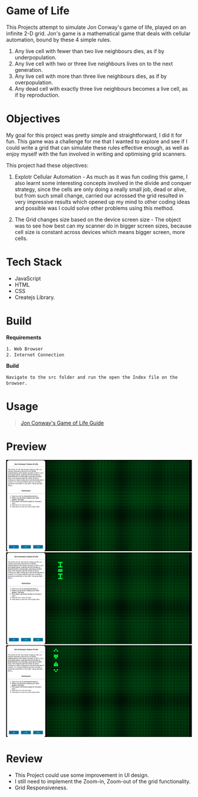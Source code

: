 # Game of Life

This Projects attempt to simulate Jon Conway's game of life, played on an infinite 2-D grid. Jon's game is a mathematical game that deals with cellular automation, bound by these 4 simple rules.

1. Any live cell with fewer than two live neighbours dies, as if by underpopulation.
2. Any live cell with two or three live neighbours lives on to the next generation.
3. Any live cell with more than three live neighbours dies, as if by overpopulation.
3. Any dead cell with exactly three live neighbours becomes a live cell, as if by reproduction.

# Objectives

My goal for this project was pretty simple and straightforward, I did it for fun. This game was a challenge for me that I wanted to explore and see if I could write a grid that can simulate these rules effective enough, as well as enjoy myself with the fun involved in writing and optimising grid scanners.

This project had these objectives:
1. Explotr Cellular Automation - As much as it was fun coding this game, I also learnt some interesting concepts involved in the divide and conquer strategy, since the cells are only doing a really small job, dead or alive, but from such small change, carried our acrossed the grid resulted in very impressive results which opened up my mind to other coding ideas and possible was I could solve other problems using this method.

2. The Grid changes size based on the device screen size - The object was to see how best can my scanner do in bigger screen sizes, because cell size is constant across devices which means bigger screen, more cells.


# Tech Stack 

- JavaScript 
- HTML
- CSS
- Createjs Library.

# Build

**Requirements**
    
    1. Web Browser
    2. Internet Connection

**Build**

    Navigate to the src folder and run the open the Index file on the browser.


# Usage

>[Jon Conway's Game of Life Guide](https://en.wikipedia.org/wiki/Conway%27s_Game_of_Life)


# Preview

![prev](empty.png)
![start](start.png)
![play1](play1.png)


# Review

* This Project could use some improvement in UI design.
* I still need to implement the Zoom-in, Zoom-out of the grid functionality.
* Grid Responsiveness.